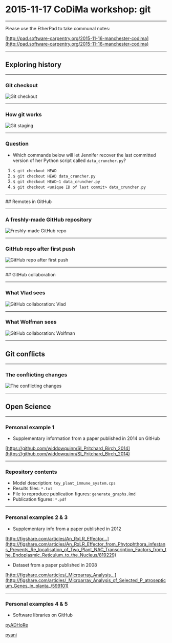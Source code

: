 # 2015-11-17 CoDiMa workshop: git

----

Please use the EtherPad to take communal notes:

[http://pad.software-carpentry.org/2015-11-16-manchester-codima](http://pad.software-carpentry.org/2015-11-16-manchester-codima)

---

## Exploring history

----

### Git checkout

![Git checkout](img/git-checkout.png)

----

### How git works

![Git staging](img/git_staging.png)

----

### Question

- Which commands below will let Jennifer recover the last committed version of her Python script called `data_cruncher.py`?


1. `$ git checkout HEAD`
2. `$ git checkout HEAD data_cruncher.py`
3. `$ git checkout HEAD~1 data_cruncher.py`
4. `$ git checkout <unique ID of last commit> data_cruncher.py`

---

## Remotes in GitHub

----

### A freshly-made GitHub repository

![Freshly-made GitHub repo](img/git-freshly-made-github-repo.png)

----

### GitHub repo after first push

![GitHub repo after first push](img/github-repo-after-first-push.png)

---

## GitHub collaboration

----

### What Vlad sees

![GitHub collaboration: Vlad](img/git-what-vlad-sees.png)

----

### What Wolfman sees

![GitHub collaboration: Wolfman](img/git-what-wolfman-sees.png)

---

## Git conflicts

----

### The conflicting changes

![The conflicting changes](img/conflict.png)

---

## Open Science

----

### Personal example 1

- Supplementary information from a paper published in 2014 on GitHub

[https://github.com/widdowquinn/SI_Pritchard_Birch_2014](https://github.com/widdowquinn/SI_Pritchard_Birch_2014)

----

### Repository contents

- Model description: `toy_plant_immune_system.cps`
- Results files: `*.txt`
- File to reproduce publication figures: `generate_graphs.Rmd`
- Publication figures: `*.pdf`

----

### Personal examples 2 & 3

- Supplementary info from a paper published in 2012

[http://figshare.com/articles/An_RxLR_Effector…](http://figshare.com/articles/An_RxLR_Effector_from_Phytophthora_infestans_Prevents_Re_localisation_of_Two_Plant_NAC_Transcription_Factors_from_the_Endoplasmic_Reticulum_to_the_Nucleus/819229)


- Dataset from a paper published in 2008

[http://figshare.com/articles/_Microarray_Analysis…](http://figshare.com/articles/_Microarray_Analysis_of_Selected_P_atrosepticum_Genes_in_planta_/599101)

----

### Personal examples 4 & 5

- Software libraries on GitHub

[pyADHoRe](https://github.com/widdowquinn/pyADHoRe)

[pyani](https://github.com/widdowquinn/pyani)


